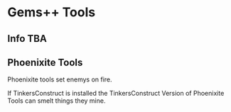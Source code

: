 # Gems++ Tools

## Info TBA

## Phoenixite Tools

Phoenixite tools set enemys on fire.

If TinkersConstruct is installed the TinkersConstruct Version of Phoenixite Tools can smelt things they mine.
